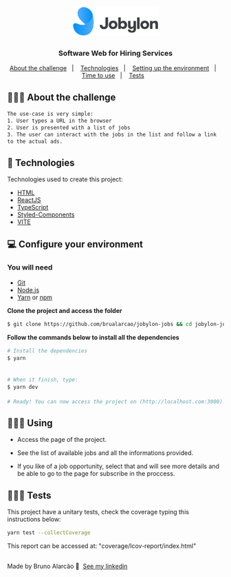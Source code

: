 <h1 align="center">
  <img alt="Logo" src="/src/assets/svg/jobylon-logo.svg" width="200px">
</h1>

<h3 align="center">
  Software Web for Hiring Services
</h3>

<p align="center">
  <a href="#about">About the challenge</a>&nbsp;&nbsp;&nbsp;|&nbsp;&nbsp;&nbsp;
  <a href="#technologies">Technologies</a>&nbsp;&nbsp;&nbsp;|&nbsp;&nbsp;&nbsp;
  <a href="#started">Setting up the environment</a>&nbsp;&nbsp;&nbsp;|&nbsp;&nbsp;&nbsp;
  <a href="#use">Time to use</a>&nbsp;&nbsp;&nbsp;|&nbsp;&nbsp;&nbsp;
  <a href="#use">Tests</a>&nbsp;&nbsp;&nbsp;
</p>

<div id="about"></div>

## 💇🏻‍♂️ About the challenge

    The use-case is very simple:
    1. User types a URL in the browser
    2. User is presented with a list of jobs
    3. The user can interact with the jobs in the list and follow a link to the actual ads.


<div id="technologies"></div>

## 🚀 Technologies

Technologies used to create this project:

- [HTML](https://developer.mozilla.org/pt-BR/docs/Web/HTML)
- [ReactJS](https://pt-br.reactjs.org/)
- [TypeScript](https://www.typescriptlang.org/)
- [Styled-Components](https://styled-components.com/)
- [VITE](https://vitejs.dev/)



<div id="started"></div>

## 💻 Configure your environment

### You will need

- [Git](https://git-scm.com/)
- [Node.js](https://nodejs.org/en/)
- [Yarn](https://classic.yarnpkg.com/) or [npm](https://www.npmjs.com/)

**Clone the project and access the folder**

```bash
$ git clone https://github.com/brualarcao/jobylon-jobs && cd jobylon-jobs
```


**Follow the commands below to install all the dependencies**

```bash
# Install the dependencies
$ yarn


# When it finish, type:
$ yarn dev

# Ready! You can now access the project on (http://localhost.com:3000) in your browser.
```


<div id="use"></div>

## 👨🏻‍💻 Using

 * Access the page of the project.

 * See the list of available jobs and all the informations provided.

 * If you like of a job opportunity, select that and will see more details and be able to go to the page for subscribe in the proccess.

<div id="tests"></div>

## 👨🏻‍🔧 Tests
This project have a unitary tests, check the coverage typing this instructions below:

```bash
yarn test --collectCoverage
```

This report can be accessed at: "coverage/lcov-report/index.html"


##
Made by Bruno Alarcão 👋 &nbsp;[See my linkedin](https://www.linkedin.com/in/bruno-alarc%C3%A3o-271253103/)
